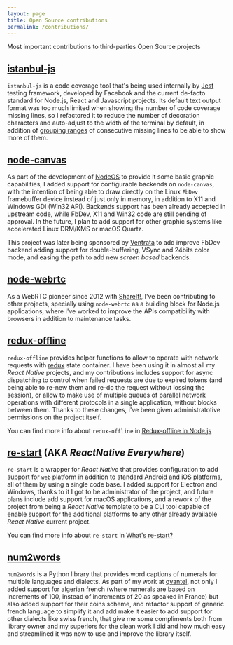 ```yaml
---
layout: page
title: Open Source contributions
permalink: /contributions/
---
```


Most important contributions to third-parties Open Source projects

## [istanbul-js](https://istanbul.js.org/)

`istanbul-js` is a code coverage tool that's being used internally by
[Jest](https://jestjs.io/) testing framework, developed by Facebook and the
current de-facto standard for Node.js, React and Javascript projects. Its
default text output format was too much limited when showing the number of code
coverage missing lines, so I refactored it to reduce the number of decoration
characters and auto-adjust to the width of the terminal by default, in addition
of [grouping ranges](https://github.com/istanbuljs/istanbuljs/pull/525) of
consecutive missing lines to be able to show more of them.

## [node-canvas](https://github.com/Automattic/node-canvas)

As part of the development of [NodeOS](projects#NodeOS) to provide it some basic
graphic capabilities, I added support for configurable backends on
`node-canvas`, with the intention of being able to draw directly on the Linux
`FbDev` framebuffer device instead of just only in memory, in addition to X11
and Windows GDI (Win32 API). Backends support has been already accepted in
upstream code, while FbDev, X11 and Win32 code are still pending of approval. In
the future, I plan to add support for other graphic systems like accelerated
Linux DRM/KMS or macOS Quartz.

This project was later being sponsored by [Ventrata](https://ventrata.com/) to
add improve FbDev backend adding support for double-buffering, VSync and 24bits
color mode, and easing the path to add new *screen based* backends.

## [node-webrtc](https://github.com/node-webrtc/node-webrtc)

As a WebRTC pioneer since 2012 with [ShareIt!](projects#ShareIt), I've been
contributing to other projects, specially using `node-webrtc` as a building
block for Node.js applications, where I've worked to improve the APIs
compatibility with browsers in addition to maintenance tasks.

## [redux-offline](https://github.com/redux-offline/redux-offline)

`redux-offline` provides helper functions to allow to operate with network
requests with [redux](https://redux.js.org/) state container. I have been using
it in almost all my *React Native* projects, and my contributions includes
support for async dispatching to control when failed requests are due to expired
tokens (and being able to re-new them and re-do the request without lossing the
session), or allow to make use of multiple queues of parallel network operations
with different protocols in a single application, without blocks between them.
Thanks to these changes, I've been given administratotive permissions on the
project itself.

You can find more info about `redux-offline` in
[Redux-offline in Node.js](../_posts/2020-02-24-Redux-offline-in-Node.js.md)

## [re-start](https://github.com/react-everywhere/re-start) (AKA *ReactNative Everywhere*)

`re-start` is a wrapper for *React Native* that provides configuration to add
support for `web` platform in addition to standard Android and iOS platforms,
all of them by using a single code base. I added support for Electron and
Windows, thanks to it I got to be administrator of the project, and future plans
include add support for macOS applications, and a rework of the project from
being a *React Native* template to be a CLI tool capable of enable support for
the additional platforms to any other already available *React Native* current
project.

You can find more info about `re-start` in
[What's re-start?](../_posts/2020-04-15-Whats-re-start.md)

## [num2words](https://pypi.org/project/num2words/)

`num2words` is a Python library that provides word captions of numerals for
multiple languages and dialects. As part of my work at
[qvantel](https://qvantel.com/), not only I added support for algerian french
(where numerals are based on increments of 100, instead of increments of 20 as
speaked in France) but also added support for their coins scheme, and refactor
support of generic french language to simplify it and add make it easier to add
support for other dialects like swiss french, that give me some compliments both
from library owner and my superiors for the clean work I did and how much easy
and streamlined it was now to use and improve the library itself.
